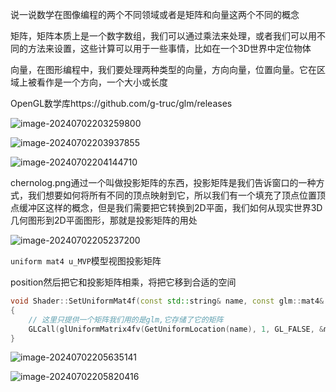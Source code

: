 说一说数学在图像编程的两个不同领域或者是矩阵和向量这两个不同的概念

矩阵，矩阵本质上是一个数字数组，我们可以通过乘法来处理，或者我们可以用不同的方法来设置，这些计算可以用于一些事情，比如在一个3D世界中定位物体

向量，在图形编程中，我们要处理两种类型的向量，方向向量，位置向量。它在区域上被看作是一个方向，一个大小或长度

OpenGL数学库https://github.com/g-truc/glm/releases

![image-20240702203259800](C:\Users\Re11a\Desktop\c++资料\ChernoOpenGL-master\notes\assets\image-20240702203259800.png)

![image-20240702203937855](C:\Users\Re11a\Desktop\c++资料\ChernoOpenGL-master\notes\assets\image-20240702203937855.png)

![image-20240702204144710](C:\Users\Re11a\Desktop\c++资料\ChernoOpenGL-master\notes\assets\image-20240702204144710.png)



chernolog.png通过一个叫做投影矩阵的东西，投影矩阵是我们告诉窗口的一种方式，我们想要如何将所有不同的顶点映射到它，所以我们有一个填充了顶点位置顶点缓冲区这样的概念，但是我们需要把它转换到2D平面，我们如何从现实世界3D几何图形到2D平面图形，那就是投影矩阵的用处

![image-20240702205237200](C:\Users\Re11a\Desktop\c++资料\ChernoOpenGL-master\notes\assets\image-20240702205237200.png)

`uniform mat4 u_MVP`模型视图投影矩阵

position然后把它和投影矩阵相乘，将把它移到合适的空间

```cpp
void Shader::SetUniformMat4f(const std::string& name, const glm::mat4& matrix)
{
	// 这里只提供一个矩阵我们用的是glm,它存储了它的矩阵
	GLCall(glUniformMatrix4fv(GetUniformLocation(name), 1, GL_FALSE, &matrix[0][0]));
}
```

![image-20240702205635141](C:\Users\Re11a\Desktop\c++资料\ChernoOpenGL-master\notes\assets\image-20240702205635141.png)

![image-20240702205820416](C:\Users\Re11a\Desktop\c++资料\ChernoOpenGL-master\notes\assets\image-20240702205820416.png)
